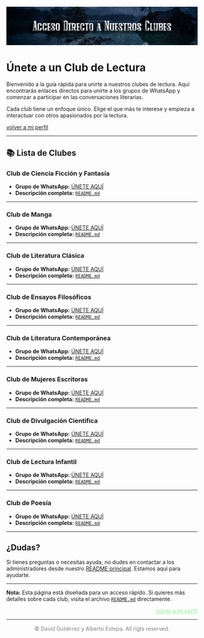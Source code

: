 ![Acceso_Clubes](../imagenes/Cabeceras/Clubes_Cabecera02.png)

# **Únete a un Club de Lectura**

Bienvenido a la guía rápida para unirte a nuestros clubes de lectura. Aquí encontrarás enlaces directos para unirte a los grupos de WhatsApp y comenzar a participar en las conversaciones literarias.  

Cada club tiene un enfoque único. Elige el que más te interese y empieza a interactuar con otros apasionados por la lectura.

[volver a mi perfil](../mi_perfil.md)

---

## **📚 Lista de Clubes**

### **Club de Ciencia Ficción y Fantasía**
- **Grupo de WhatsApp:** [ÚNETE AQUÍ](https://chat.whatsapp.com/LCPSNb9qpbU6BA7hM1OGof)
- **Descripción completa:** [`README.md`](README.md#club-de-ciencia-ficción-y-fantasía)

---

### **Club de Manga**
- **Grupo de WhatsApp:** [ÚNETE AQUÍ](https://chat.whatsapp.com/JOM3QTtvIR7GE1xzbhzv9I)
- **Descripción completa:** [`README.md`](README.md#club-de-manga)

---

### **Club de Literatura Clásica**
- **Grupo de WhatsApp:** [ÚNETE AQUÍ](https://chat.whatsapp.com/Kf5rJgkYNpQKjws6oHuRMd)
- **Descripción completa:** [`README.md`](README.md#club-de-literatura-clásica)

---

### **Club de Ensayos Filosóficos**
- **Grupo de WhatsApp:** [ÚNETE AQUÍ](https://chat.whatsapp.com/FDBlvskTFbpLKAKItF5uTF)
- **Descripción completa:** [`README.md`](README.md#club-de-ensayos-filosóficos)

---

### **Club de Literatura Contemporánea**
- **Grupo de WhatsApp:** [ÚNETE AQUÍ](https://chat.whatsapp.com/Bdyu4jE0SUf8vRiBOJ7UrH)
- **Descripción completa:** [`README.md`](README.md#club-de-literatura-contemporánea)

---

### **Club de Mujeres Escritoras**
- **Grupo de WhatsApp:** [ÚNETE AQUÍ](https://chat.whatsapp.com/GMTMoha5Zb31fN1RvIRtNv)
- **Descripción completa:** [`README.md`](README.md#club-de-mujeres-escritoras)

---

### **Club de Divulgación Científica**
- **Grupo de WhatsApp:** [ÚNETE AQUÍ](https://chat.whatsapp.com/K5W9LRyrls5DZ6qTwv91Ti)
- **Descripción completa:** [`README.md`](README.md#club-de-divulgación-científica)

---

### **Club de Lectura Infantil**
- **Grupo de WhatsApp:** [ÚNETE AQUÍ](https://chat.whatsapp.com/EiVKyYBT5oIJo8QgHZ3LkG)
- **Descripción completa:** [`README.md`](README.md#club-de-lectura-infantil)

---

### **Club de Poesía**
- **Grupo de WhatsApp:** [ÚNETE AQUÍ](https://chat.whatsapp.com/FMYHbahYxFa2CqOOXTcdH4)
- **Descripción completa:** [`README.md`](README.md#club-de-poesía)

---

## **¿Dudas?**
Si tienes preguntas o necesitas ayuda, no dudes en contactar a los administradores desde nuestro [README principal](../README.md#contáctanos). Estamos aquí para ayudarte.

---

**Nota:** Esta página está diseñada para un acceso rápido. Si quieres más detalles sobre cada club, visita el archivo [`README.md`](README.md) directamente.

<a href="../mi_perfil.md" style=" color: lightgreen ;display: block;text-align: right;">volver a mi perfil</a>

----
<p style="text-align: center;color:grey; margin-top: 3%"> 
&copy David Gutiérrez y Alberto Estepa. All rigts reserved.
</p>

